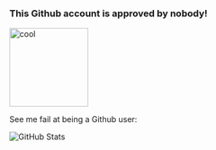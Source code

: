 ### This Github account is approved by nobody!

<img width="140" alt="cool" src="https://user-images.githubusercontent.com/100327704/179874287-7f46d86c-f7c0-4d30-bac0-669e7e286761.png">

See me fail at being a Github user:

![GitHub Stats](https://github-readme-stats.vercel.app/api?username=Tailsic111&theme=dark)
